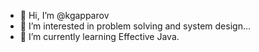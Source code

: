 - 👋 Hi, I’m @kgapparov
- 👀 I’m interested in problem solving and system design...
- 🌱 I’m currently learning Effective Java. 

<!---
kgapparov/kgapparov is a ✨ special ✨ repository because its `README.md` (this file) appears on your GitHub profile.
You can click the Preview link to take a look at your changes.
--->
